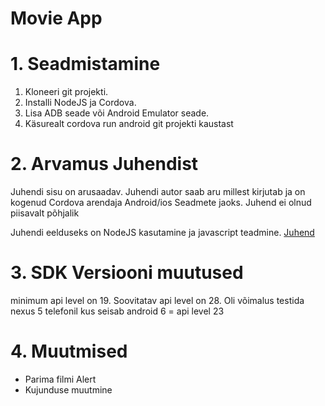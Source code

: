 # Movie App

# 1. Seadmistamine

1. Kloneeri git projekti.
2. Installi NodeJS ja Cordova.
3. Lisa ADB seade või Android Emulator seade.
4. Käsurealt cordova run android git projekti kaustast

# 2. Arvamus Juhendist

Juhendi sisu on arusaadav. Juhendi autor saab aru millest kirjutab ja on kogenud Cordova arendaja Android/ios Seadmete jaoks.
Juhend ei olnud piisavalt põhjalik

Juhendi eelduseks on NodeJS kasutamine ja javascript teadmine.
[Juhend](https://www.gajotres.net/building-a-native-mobile-app-with-cordova-and-jquery-mobile/2/)

# 3. SDK Versiooni muutused

minimum api level on 19. Soovitatav api level on 28. Oli võimalus testida nexus 5 telefonil kus seisab android 6 = api level 23

# 4. Muutmised

- Parima filmi Alert
- Kujunduse muutmine
